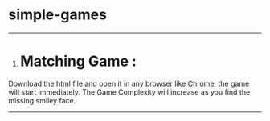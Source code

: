 # simple-games
---------------------------------------------------------------------------------------------------
1) # Matching Game :
Download the html file and open it in any browser like Chrome, the game will start immediately.
The Game Complexity will increase as you find the missing smiley face. 

---------------------------------------------------------------------------------------------------
